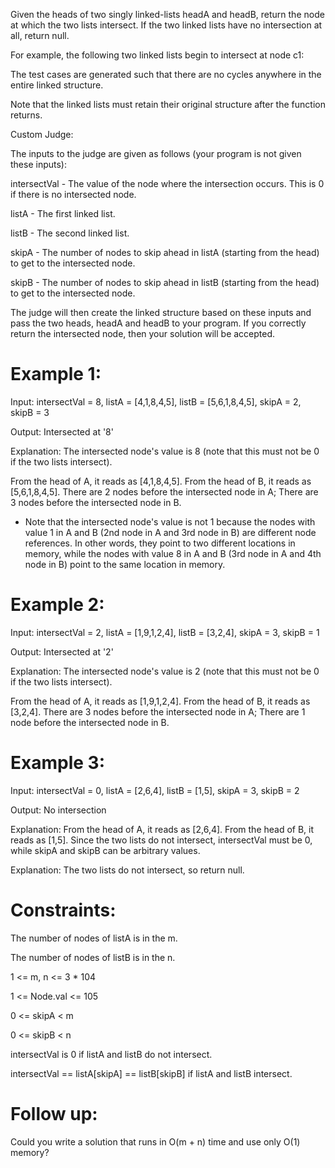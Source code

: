 Given the heads of two singly linked-lists headA and headB, return the node at which the two lists intersect. If the two linked lists have no intersection at all, return null.

For example, the following two linked lists begin to intersect at node c1:


The test cases are generated such that there are no cycles anywhere in the entire linked structure.

Note that the linked lists must retain their original structure after the function returns.

Custom Judge:

The inputs to the judge are given as follows (your program is not given these inputs):

intersectVal - The value of the node where the intersection occurs. This is 0 if there is no intersected node.

listA - The first linked list.

listB - The second linked list.

skipA - The number of nodes to skip ahead in listA (starting from the head) to get to the intersected node.

skipB - The number of nodes to skip ahead in listB (starting from the head) to get to the intersected node.

The judge will then create the linked structure based on these inputs and pass the two heads, headA and headB to your program. If you correctly return the intersected node, then your solution will be accepted.

 

# Example 1:


Input: intersectVal = 8, listA = [4,1,8,4,5], listB = [5,6,1,8,4,5], skipA = 2, skipB = 3

Output: Intersected at '8'

Explanation: The intersected node's value is 8 (note that this must not be 0 if the two lists intersect).

From the head of A, it reads as [4,1,8,4,5]. From the head of B, it reads as [5,6,1,8,4,5]. There are 2 nodes before the intersected node in A; There are 3 nodes before the intersected node in B.

- Note that the intersected node's value is not 1 because the nodes with value 1 in A and B (2nd node in A and 3rd node in B) are different node references. In other words, they point to two different locations in memory, while the nodes with value 8 in A and B (3rd node in A and 4th node in B) point to the same location in memory.

# Example 2:


Input: intersectVal = 2, listA = [1,9,1,2,4], listB = [3,2,4], skipA = 3, skipB = 1

Output: Intersected at '2'

Explanation: The intersected node's value is 2 (note that this must not be 0 if the two lists intersect).

From the head of A, it reads as [1,9,1,2,4]. From the head of B, it reads as [3,2,4]. There are 3 nodes before the intersected node in A; There are 1 node before the intersected node in B.

# Example 3:



Input: intersectVal = 0, listA = [2,6,4], listB = [1,5], skipA = 3, skipB = 2

Output: No intersection

Explanation: From the head of A, it reads as [2,6,4]. From the head of B, it reads as [1,5]. Since the two lists do not intersect, intersectVal must be 0, while skipA and skipB can be arbitrary values.

Explanation: The two lists do not intersect, so return null.
 

# Constraints:

The number of nodes of listA is in the m.

The number of nodes of listB is in the n.

1 <= m, n <= 3 * 104

1 <= Node.val <= 105

0 <= skipA < m

0 <= skipB < n

intersectVal is 0 if listA and listB do not intersect.

intersectVal == listA[skipA] == listB[skipB] if listA and listB intersect.
 

# Follow up: 
Could you write a solution that runs in O(m + n) time and use only O(1) memory?
